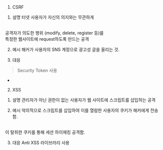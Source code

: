 1. CSRF

1) 설명
터넷 사용자가 자신의 의지와는 무관하게 
</br>
공격자가 의도한 행위 (modify, delete, register 등)를
</br>
특정한 웹사이트에 request하도록 만드는 공격

2) 예시
해커가 사용자의 SNS 계정으로 광고성 글을 올리는 것.

3) 대응
> Security Token 사용
- 

2. XSS

1) 설명
관리자가 아닌 권한이 없는 사용자가 웹 사이트에 스크립트를 삽입하는 공격

2) 예시
악의적으로 스크립트를 삽입하여 이를 열람한 사용자의 쿠키가 해커에게 전송함.
</br>
이 탈취한 쿠키를 통해 세션 하이재킹 공격함.

3) 대응
Anti XSS 라이브러리 사용
